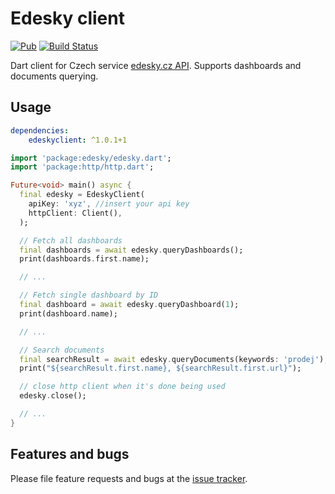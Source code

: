 # Edesky client

[![Pub](https://img.shields.io/pub/v/edeskyclient.svg?style=flat-square)](https://pub.dartlang.org/packages/edeskyclient)
[![Build Status](https://travis-ci.com/janstol/edeskyclient_dart.svg?branch=master)](https://travis-ci.com/janstol/edeskyclient_dart)

Dart client for Czech service [edesky.cz API](https://edesky.cz/api). Supports dashboards and documents querying.

## Usage

```yaml
dependencies:
    edeskyclient: ^1.0.1+1

```

```dart
import 'package:edesky/edesky.dart';
import 'package:http/http.dart';

Future<void> main() async {
  final edesky = EdeskyClient(
    apiKey: 'xyz', //insert your api key
    httpClient: Client(),
  );

  // Fetch all dashboards
  final dashboards = await edesky.queryDashboards();
  print(dashboards.first.name);

  // ...

  // Fetch single dashboard by ID
  final dashboard = await edesky.queryDashboard(1);
  print(dashboard.name);

  // ...

  // Search documents
  final searchResult = await edesky.queryDocuments(keywords: 'prodej');
  print("${searchResult.first.name}, ${searchResult.first.url}");

  // close http client when it's done being used
  edesky.close();

  // ...
}
```

## Features and bugs

Please file feature requests and bugs at the [issue tracker][tracker].

[tracker]: https://github.com/janstol/edeskyclient_dart/issues
